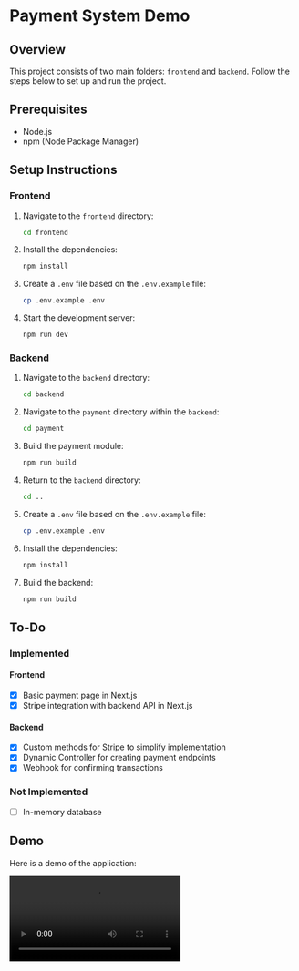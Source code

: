 # Payment System Demo

## Overview

This project consists of two main folders: `frontend` and `backend`. Follow the steps below to set up and run the project.

## Prerequisites

- Node.js
- npm (Node Package Manager)

## Setup Instructions

### Frontend

1. Navigate to the `frontend` directory:

   ```bash
   cd frontend
   ```

2. Install the dependencies:

   ```bash
   npm install
   ```

3. Create a `.env` file based on the `.env.example` file:

   ```bash
   cp .env.example .env
   ```

4. Start the development server:
   ```bash
   npm run dev
   ```

### Backend

1. Navigate to the `backend` directory:

   ```bash
   cd backend
   ```

2. Navigate to the `payment` directory within the `backend`:

   ```bash
   cd payment
   ```

3. Build the payment module:

   ```bash
   npm run build
   ```

4. Return to the `backend` directory:

   ```bash
   cd ..
   ```

5. Create a `.env` file based on the `.env.example` file:

   ```bash
   cp .env.example .env
   ```

6. Install the dependencies:

   ```bash
   npm install
   ```

7. Build the backend:
   ```bash
   npm run build
   ```

## To-Do

### Implemented

#### Frontend

- [x] Basic payment page in Next.js
- [x] Stripe integration with backend API in Next.js

#### Backend

- [x] Custom methods for Stripe to simplify implementation
- [x] Dynamic Controller for creating payment endpoints
- [x] Webhook for confirming transactions

### Not Implemented

- [ ] In-memory database

## Demo

Here is a demo of the application:

<video controls src="https://github.com/sreeragm0483/payment-demo/blob/main/assets/demo.mp4" title="Title"></video>
